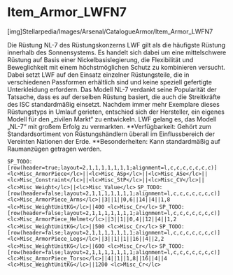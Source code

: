# Item_Armor_LWFN7

[img]Stellarpedia/Images/Arsenal/CatalogueArmor/Item_Armor_LWFN7

Die Rüstung NL-7 des Rüstungskonzerns LWF gilt als die häufigste Rüstung innerhalb des Sonnensystems. Es handelt sich dabei um eine mittelschwere Rüstung auf Basis einer Nickelbasislegierung, die Flexibilität und Beweglichkeit mit einem höchstmöglichen Schutz zu kombinieren versucht. Dabei setzt LWF auf den Einsatz einzelner Rüstungsteile, die in verschiedenen Passformen erhältlich sind und keine speziell gefertigte Unterkleidung erfordern. Das Modell NL-7 verdankt seine Popularität der Tatsache, dass es auf derselben Rüstung basiert, die auch die Streitkräfte des ISC standardmäßig einsetzt. Nachdem immer mehr Exemplare dieses Rüstungstyps in Umlauf gerieten, entschied sich der Hersteller, ein eigenes Modell für den „zivilen Markt“ zu entwickeln. LWF gelang es, das Modell „NL-7“ mit großem Erfolg zu vermarkten.
**Verfügbarkeit:</hl> Gehört zum Standardsortiment von Rüstungshändlern überall im Einflussbereich der Vereinten Nationen der Erde.
**Besonderheiten:</hl> Kann standardmäßig auf Raumanzügen getragen werden.

`SP_TODO: [row(header=true;layout=2,1,1,1,1,1,1,1;alignment=l,c,c,c,c,c,c,c)]<lc>Misc_ArmorPiece</lc>||<lc>Misc_ASp</lc>||<lc>Misc_ASe</lc>||<lc>Misc_Constraint</lc>||<lc>Misc_StP</lc>||<lc>Misc_CV</lc>||<lc>Misc_Weight</lc>||<lc>Misc_Value</lc>`
`SP_TODO: [row(header=false;layout=2,1,1,1,1,1,1,1;alignment=l,c,c,c,c,c,c,c)]<lc>Misc_ArmorPiece_Arms</lc>||3||1||0,6||14||4||1,8 <lc>Misc_WeightUnitKG</lc>||400 <lc>Misc_Cr</lc>`
`SP_TODO: [row(header=false;layout=2,1,1,1,1,1,1,1;alignment=l,c,c,c,c,c,c,c)]<lc>Misc_ArmorPiece_Helmet</lc>||3||1||0,4||12||4||1,2 <lc>Misc_WeightUnitKG</lc>||500 <lc>Misc_Cr</lc>`
`SP_TODO: [row(header=false;layout=2,1,1,1,1,1,1,1;alignment=l,c,c,c,c,c,c,c)]<lc>Misc_ArmorPiece_Legs</lc>||3||1||1||16||4||2,2 <lc>Misc_WeightUnitKG</lc>||600 <lc>Misc_Cr</lc>`
`SP_TODO: [row(header=false;layout=2,1,1,1,1,1,1,1;alignment=l,c,c,c,c,c,c,c)]<lc>Misc_ArmorPiece_Torso</lc>||4||1||1,8||16||4||4 <lc>Misc_WeightUnitKG</lc>||1200 <lc>Misc_Cr</lc>`